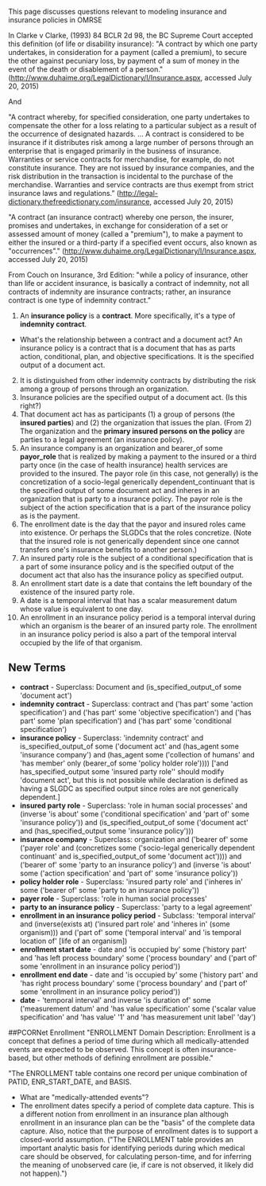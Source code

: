 This page discusses questions relevant to modeling insurance and insurance policies in OMRSE

In Clarke v Clarke, (1993) 84 BCLR 2d 98, the BC Supreme Court accepted this definition (of life or disability insurance):
"A contract by which one party undertakes, in consideration for a payment (called a premium), to secure the other against pecuniary loss, by payment of a sum of money in the event of the death or disablement of a person."(http://www.duhaime.org/LegalDictionary/I/Insurance.aspx, accessed July 20, 2015)

And 

"A contract whereby, for specified consideration, one party undertakes to compensate the other for a loss relating to a particular subject as a result of the occurrence of designated hazards. … A contract is considered to be insurance if it distributes risk among a large number of persons through an enterprise that is engaged primarily in the business of insurance. Warranties or service contracts for merchandise, for example, do not constitute insurance. They are not issued by insurance companies, and the risk distribution in the transaction is incidental to the purchase of the merchandise. Warranties and service contracts are thus exempt from strict insurance laws and regulations.” (http://legal-dictionary.thefreedictionary.com/insurance, accessed July 20, 2015)

"A contract (an insurance contract) whereby one person, the insurer, promises and undertakes, in exchange for consideration of a set or assessed amount of money (called a "premium"), to make a payment to either the insured or a third-party if a specified event occurs, also known as "occurrences"." (http://www.duhaime.org/LegalDictionary/I/Insurance.aspx, accessed July 20, 2015)

From Couch on Insurance, 3rd Edition: "while a policy of insurance, other than life or accident insurance, is basically a contract of indemnity, not all contracts of indemnity are insurance contracts; rather, an insurance contract is one type of indemnity contract.”

1. An **insurance policy** is a **contract**.  More specifically, it's a type of **indemnity contract**.
* What's the relationship between a contract and a document act?  An insurance policy is a contract that is a document that has as parts action, conditional, plan, and objective specifications.  It is the specified output of a document act.
2. It is distinguished from other indemnity contracts by distributing the risk among a group of persons through an organization.
3. Insurance policies are the specified output of a document act. (Is this right?)
4. That document act has as participants (1) a group of persons (the **insured parties**) and (2) the organization that issues the plan. (From 2) The organization and the **primary insured persons on the policy** are parties to a legal agreement (an insurance policy).  
5.  An insurance company is an organization and bearer_of some **payor_role** that is realized by making a payment to the insured or a third party once (in the case of health insurance) health services are provided to the insured.  The payor role (in this case, not generally) is the concretization of a socio-legal generically dependent_continuant that is the specified output of some document act and inheres in an organization that is party to a insurance policy.  The payor role is the subject of the action specification that is a part of the insurance policy as is the payment.
6. The enrollment date is the day that the payor and insured roles came into existence.  Or perhaps the SLGDCs that the roles concretize. (Note that the insured role is not generically dependent since one cannot transfers one's insurance benefits to another person.)
7. An insured party role is the subject of a conditional specification that is a part of some insurance policy and is the specified output of the document act that also has the insurance policy as specified output.
8. An enrollment start date is a date that contains the left boundary of the existence of the insured party role. 
9. A date is a temporal interval that has a scalar measurement datum whose value is equivalent to one day.
10. An enrollment in an insurance policy period is a temporal interval during which an organism is the bearer of an insured party role.  The enrollment in an insurance policy period is also a part of the temporal interval occupied by the life of that organism.

## New Terms 
* **contract** - Superclass: Document and (is_specified_output_of some 'document act')
* **indemnity contract** - Superclass: contract and ('has part' some 'action specification') and ('has part' some 'objective specification') and ('has part' some 'plan specification') and ('has part' some 'conditional specification')
* **insurance policy** - Superclass: 'indemnity contract' and is_specified_output_of some ('document act' and (has_agent some 'insurance company') and (has_agent some ('collection of humans' and 'has member' only (bearer_of some 'policy holder role')))) 
['and has_specified_output some 'insured party role'' should modify 'document act', but this is not possible while declaration is defined as having a SLGDC as specified output since roles are not generically dependent.]
* **insured party role** - Superclass: 'role in human social processes' and (inverse 'is about' some ('conditional specification' and 'part of' some 'insurance policy')) and (is_specified_output_of some ('document act' and (has_specified_output some 'insurance policy')))
* **insurance company** - Superclass: organization and
('bearer of' some ('payer role' and (concretizes some ('socio-legal generically dependent continuant' and is_specified_output_of some 'document act')))) and ('bearer of' some 'party to an insurance policy') 
and (inverse 'is about' some ('action specification' and 'part of' some 'insurance policy'))
* **policy holder role** - Superclass: 'insured party role' and ('inheres in' some ('bearer of' some 'party to an insurance policy'))
* **payer role** - Superclass: 'role in human social processes' 
* **party to an insurance policy** - Superclass: 'party to a legal agreement' 
* **enrollment in an insurance policy period** - Subclass: 'temporal interval' and (inverse(exists at) ('insured part role' and 'inheres in' (some organism))) and ('part of' some ('temporal interval' and 'is temporal location of' [life of an organism]) 
* **enrollment start date** - date and 'is occupied by' some ('history part' and 'has left process boundary' some ('process boundary' and ('part of' some 'enrollment in an insurance policy period'))
* **enrollment end date** - date and 'is occupied by' some ('history part' and 'has right process boundary' some ('process boundary' and ('part of' some 'enrollment in an insurance policy period'))
* **date** - 'temporal interval' and inverse 'is duration of' some ('measurement datum' and 'has value specification' some ('scalar value specification' and 'has value' '1' and 'has measurement unit label' 'day') 

##PCORNet Enrollment
"ENROLLMENT Domain Description: Enrollment is a concept that defines a period of time during which all medically-attended events are expected to be observed. This concept is often insurance-based, but other methods of defining enrollment are possible."

"The ENROLLMENT table contains one record per unique combination of PATID, ENR_START_DATE, and BASIS.
* What are "medically-attended events"?
* The enrollment dates specify a period of complete data capture. This is a different notion from enrollment in an insurance plan although enrollment in an insurance plan can be the "basis" of the complete data capture.  Also, notice that the purpose of enrollment dates is to support a closed-world assumption. ("The ENROLLMENT table provides an important analytic basis for identifying periods during which medical care should be observed, for calculating person-time, and for inferring the meaning of unobserved care (ie, if care is not observed, it likely did not happen).")

